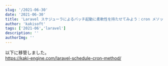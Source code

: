 ```yaml
---
slug: '/2021-06-30'
date: '2021-06-30'
title: 'Laravel スケジューラによるバッチ起動に柔軟性を持たせてみよう：cron メソッド編'
author: 'kakisoft'
tags: ['2021-06','laravel']
description: ''
authorImg: ''
---
```


以下に移管しました。  
https://kaki-engine.com/laravel-schedule-cron-method/

